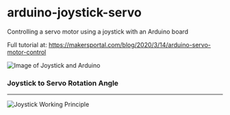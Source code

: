 # arduino-joystick-servo
Controlling a servo motor using a joystick with an Arduino board

Full tutorial at: https://makersportal.com/blog/2020/3/14/arduino-servo-motor-control

![Image of Joystick and Arduino](https://images.squarespace-cdn.com/content/v1/59b037304c0dbfb092fbe894/1584747231508-3HFU2BTHHREWS23OFTGP/ke17ZwdGBToddI8pDm48kLkXF2pIyv_F2eUT9F60jBl7gQa3H78H3Y0txjaiv_0fDoOvxcdMmMKkDsyUqMSsMWxHk725yiiHCCLfrh8O1z4YTzHvnKhyp6Da-NYroOW3ZGjoBKy3azqku80C789l0iyqMbMesKd95J-X4EagrgU9L3Sa3U8cogeb0tjXbfawd0urKshkc5MgdBeJmALQKw/servo_joystick_example.JPG?format=750w)

### Joystick to Servo Rotation Angle
------
![Joystick Working Principle](https://images.squarespace-cdn.com/content/v1/59b037304c0dbfb092fbe894/1584742974734-W297DFKL5K0VJDM0DDT8/ke17ZwdGBToddI8pDm48kASgtJqqMf87U2M8uqsyFMRZw-zPPgdn4jUwVcJE1ZvWQUxwkmyExglNqGp0IvTJZamWLI2zvYWH8K3-s_4yszcp2ryTI0HqTOaaUohrI8PIqF2L3mi1f_YmCPzSmxupZzltcyaGJeDgjSuKPDXGmrc/joystick_diagram_theta.png?format=500w)

